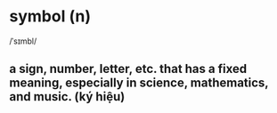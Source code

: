 # symbol (n)

/ˈsɪmbl/

## a sign, number, letter, etc. that has a fixed meaning, especially in science, mathematics, and music. (ký hiệu)